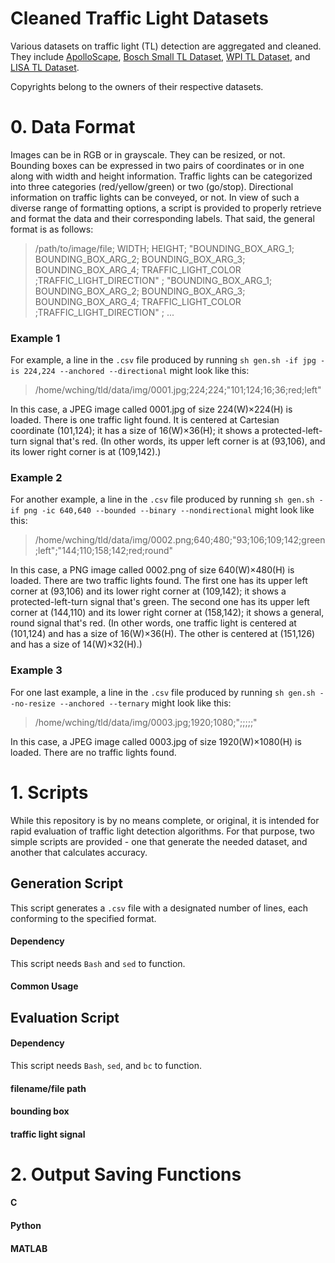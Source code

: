 # Cleaned Traffic Light Datasets
Various datasets on traffic light (TL) detection are aggregated and cleaned. They include [ApolloScape](http://data.apollo.auto/?locale=en-us&lang=en), [Bosch Small TL Dataset](https://hci.iwr.uni-heidelberg.de/node/6132/), [WPI TL Dataset](http://computing.wpi.edu/dataset.html), and [LISA TL Dataset](http://cvrr.ucsd.edu/vivachallenge/index.php/traffic-light/traffic-light-detection/). 

Copyrights belong to the owners of their respective datasets.

# 0. Data Format
Images can be in RGB or in grayscale. They can be resized, or not. Bounding boxes can be expressed in two pairs of coordinates or in one along with width and height information. Traffic lights can be categorized into three categories (red/yellow/green) or two (go/stop). Directional information on traffic lights can be conveyed, or not. In view of such a diverse range of formatting options, a script is provided to properly retrieve and format the data and their corresponding labels. That said, the general format is as follows:

> /path/to/image/file; WIDTH; HEIGHT; 
"BOUNDING_BOX_ARG_1; BOUNDING_BOX_ARG_2; BOUNDING_BOX_ARG_3; BOUNDING_BOX_ARG_4; TRAFFIC_LIGHT_COLOR ;TRAFFIC_LIGHT_DIRECTION" ; 
"BOUNDING_BOX_ARG_1; BOUNDING_BOX_ARG_2; BOUNDING_BOX_ARG_3; BOUNDING_BOX_ARG_4; TRAFFIC_LIGHT_COLOR ;TRAFFIC_LIGHT_DIRECTION" ;
...

### Example 1

For example, a line in the `.csv` file produced by running `sh gen.sh -if jpg -is 224,224 --anchored --directional` might look like this:

> /home/wching/tld/data/img/0001.jpg;224;224;"101;124;16;36;red;left"

In this case, a JPEG image called 0001.jpg of size 224(W)×224(H) is loaded. There is one traffic light found. It is centered at Cartesian coordinate (101,124); it has a size of 16(W)×36(H); it shows a protected-left-turn signal that's red. (In other words, its upper left corner is at (93,106), and its lower right corner is at (109,142).)

### Example 2

For another example, a line in the `.csv` file produced by running `sh gen.sh -if png -ic 640,640 --bounded --binary --nondirectional` might look like this:

> /home/wching/tld/data/img/0002.png;640;480;"93;106;109;142;green;left";"144;110;158;142;red;round"

In this case, a PNG image called 0002.png of size 640(W)×480(H) is loaded. There are two traffic lights found. The first one has its upper left corner at (93,106) and its lower right corner at (109,142); it shows a protected-left-turn signal that's green. The second one has its upper left corner at (144,110) and its lower right corner at (158,142); it shows a general, round signal that's red. (In other words, one traffic light is centered at (101,124) and has a size of 16(W)×36(H). The other is centered at (151,126) and has a size of 14(W)×32(H).)

### Example 3

For one last example, a line in the `.csv` file produced by running `sh gen.sh --no-resize --anchored --ternary` might look like this:

> /home/wching/tld/data/img/0003.jpg;1920;1080;";;;;;"

In this case, a JPEG image called 0003.jpg of size 1920(W)×1080(H) is loaded. There are no traffic lights found.

# 1. Scripts
While this repository is by no means complete, or original, it is intended for rapid evaluation of traffic light detection algorithms. For that purpose, two simple scripts are provided - one that generate the needed dataset, and another that calculates accuracy.

## Generation Script
This script generates a `.csv` file with a designated number of lines, each conforming to the specified format.

#### Dependency
This script needs `Bash` and `sed` to function.

#### Common Usage

## Evaluation Script

#### Dependency
This script needs `Bash`, `sed`, and `bc` to function.

#### filename/file path
#### bounding box
#### traffic light signal

# 2. Output Saving Functions

#### C
#### Python
#### MATLAB
